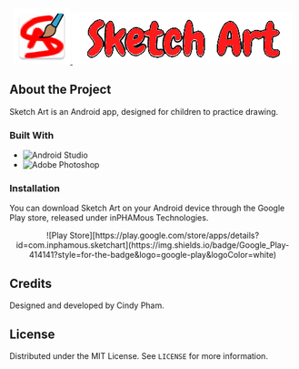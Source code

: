 <!-- PROJECT LOGO -->
<br />
<div align="center">
  <a href="https://play.google.com/store/apps/details?id=com.inphamous.sketchart">
    <img src="https://github.com/phamcindy619/SketchArt/blob/master/app/src/main/sketchart_launcher-web.png" width="100" height="100">
  </a>
  <a href="https://play.google.com/store/apps/details?id=com.inphamous.sketchart">
    <img src="https://github.com/phamcindy619/SketchArt/blob/master/app/src/main/res/drawable/gamelogo.png">
  </a>
</div>

<!-- ABOUT THE PROJECT -->
## About the Project
Sketch Art is an Android app, designed for children to practice drawing.

### Built With
* ![Android Studio](https://img.shields.io/badge/Android%20Studio-3DDC84.svg?style=for-the-badge&logo=android-studio&logoColor=white)
* ![Adobe Photoshop](https://img.shields.io/badge/adobe%20photoshop-%2331A8FF.svg?style=for-the-badge&logo=adobe%20photoshop&logoColor=white)

### Installation
You can download Sketch Art on your Android device through the Google Play store, released under inPHAMous Technologies.
<br />
<div align="center">
![Play Store][https://play.google.com/store/apps/details?id=com.inphamous.sketchart](https://img.shields.io/badge/Google_Play-414141?style=for-the-badge&logo=google-play&logoColor=white)
</div>

## Credits
Designed and developed by Cindy Pham.

<!-- LICENSE -->
## License

Distributed under the MIT License. See `LICENSE` for more information.
